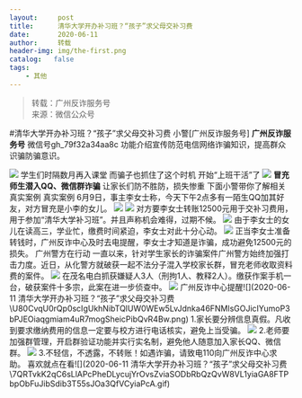 ```yaml
---
layout:     post
title:      清华大学开办补习班？“孩子”求父母交补习费
date:       2020-06-11
author:     转载
header-img: img/the-first.png
catalog:   false
tags:
    - 其他
---
```


<blockquote><p>转载：广州反诈服务号<br>
来源：微信公众号</p></blockquote>

#清华大学开办补习班？“孩子”求父母交补习费
小警[广州反诈服务号]
**广州反诈服务号**
微信号gh_79f32a34aa8c
功能介绍宣传防范电信网络诈骗知识，提高群众识骗防骗意识。

![]({{site.baseurl}}/postimg/U80CvqU0rQoj28lia8ADCL5AW90zEfIuXlAR0lXnxsD2So74aNRIOp2SdpAOqa9Rs5Ncxrria1Xqy2j3eXBYsY7A.gif)
学生们时隔数月再入课堂
而骗子也抓住了这个时机
开始“上班干活”了
![]({{site.baseurl}}/postimg/U80CvqU0rQrribZdIvUbuH124JPtPI2zhibk3kj10Ne3kkgveTEiaNwhRNslIfroEQNSBgKP23Y4hWTLblicAlx4Lw.jpeg)
**冒充师生潜入QQ、微信群诈骗**
让家长们防不胜防，损失惨重
下面小警带你了解相关真实案例
真实案例
6月9日，事主李女士称，今天下午2点多有一陌生QQ加其好友，对方冒充是小李的女儿。
![]({{site.baseurl}}/postimg/U80CvqU0rQrribZdIvUbuH124JPtPI2zhh8k9D1aRRDBiaJI2BwDPyy5WXjJmhpl1body2kY70l6jqxV7yj6kuxA.png)
![]({{site.baseurl}}/postimg/U80CvqU0rQrribZdIvUbuH124JPtPI2zhU03RXHPfAp13Y1oic6lgDWAwibQO93iaBeZsvTvrt9WM9fniaFu1K0Qknw.png)
对方要李女士转账12500元用于交补习费用，用于参加“清华大学补习班”。并且声称机会难得，过期不候。
![]({{site.baseurl}}/postimg/U80CvqU0rQrribZdIvUbuH124JPtPI2zhIpicOgnibCGTfEpvvP8UE8uAVvxeXPtBiblkuPcpdoKYdNibRerbCewMHg.other)
由于李女士的女儿在读高三，学业忙，缴费时间紧迫，李女士对此十分心动。
![]({{site.baseurl}}/postimg/U80CvqU0rQrribZdIvUbuH124JPtPI2zhVgmTYsDY850k7H4uibicNTib69WibN85jtiaWhCdkcjtlRx156yu5PeSPCg.png)
正当李女士准备转钱时，广州反诈中心及时去电提醒，李女士才知道是诈骗，成功避免12500元的损失。
广州警方在行动
一直以来，针对学生家长的诈骗案件广州警方始终加强打击力度。近日，从化警方就破获一起不法分子混入学校家长群，冒充老师收取资料费的案件。
![]({{site.baseurl}}/postimg/U80CvqU0rQrribZdIvUbuH124JPtPI2zhZH1diaspxSYZBrONyTXicqZGtIYZQuteurbkInkSzfMFtqB0Hh2w6SIw.jpeg)
在茂名电白抓获嫌疑人3人（刑拘1人、教释2人）。缴获作案手机一台，破获案件十多宗，此案在进一步侦查中。
![]({{site.baseurl}}/postimg/U80CvqU0rQrribZdIvUbuH124JPtPI2zhHCHdfPlJ8ia06I6XF7sz0VFJA25MZ5QD0flb6wzcDbmdicJKTShIcnqg.jpeg)
广州反诈中心提醒![](2020-06-11
清华大学开办补习班？“孩子”求父母交补习费\\U80CvqU0rQp0scIgUkhNibTQlUW0WEw5LvJdnka46FNMlsGOJicIYumoP3bPJEOiaqgmiam4uR7mogSheicPibQvR4Bw.png)
1.家长要分辨信息真假。凡收到要求缴纳费用的信息一定要与校方进行电话核实，避免上当受骗。
![]({{site.baseurl}}/postimg/U80CvqU0rQp0scIgUkhNibTQlUW0WEw5LvJdnka46FNMlsGOJicIYumoP3bPJEOiaqgmiam4uR7mogSheicPibQvR4Bw.png)
2.老师要加强群管理，开启群验证功能并实行实名制，避免他人随意加入家长QQ、微信群。
![]({{site.baseurl}}/postimg/U80CvqU0rQp0scIgUkhNibTQlUW0WEw5LvJdnka46FNMlsGOJicIYumoP3bPJEOiaqgmiam4uR7mogSheicPibQvR4Bw.png)
3.不轻信，不透露，不转账！如遇诈骗，请致电110向广州反诈中心求助。
喜欢就点在看![](2020-06-11
清华大学开办补习班？“孩子”求父母交补习费\\7QRTvkK2qC6sLlAPcPheDLycujYrOvsZviaSODbRbQzQvW8VL1yiaGA8FTPbpObFuJibSdib3T55sJOa3QfVCyiaPcA.gif)
